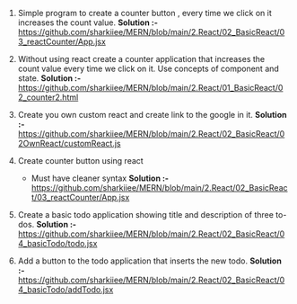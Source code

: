 1. Simple program to create a counter button , every time we click on it increases the count value. 
**Solution :-** https://github.com/sharkiiee/MERN/blob/main/2.React/02_BasicReact/03_reactCounter/App.jsx

2. Without using react create a counter application that increases the count value every time we click on it. Use concepts of component and state. 
**Solution :-** https://github.com/sharkiiee/MERN/blob/main/2.React/01_BasicReact/02_counter2.html

3. Create you own custom react and create link to the google in it.
**Solution :-** https://github.com/sharkiiee/MERN/blob/main/2.React/02_BasicReact/02OwnReact/customReact.js

4.  Create counter button using react 
	- Must have cleaner syntax
**Solution :-** https://github.com/sharkiiee/MERN/blob/main/2.React/02_BasicReact/03_reactCounter/App.jsx

5. Create a basic todo application showing title and description of three to-dos.
**Solution :-** https://github.com/sharkiiee/MERN/blob/main/2.React/02_BasicReact/04_basicTodo/todo.jsx

6. Add a button to the todo application that inserts the new todo.
**Solution :-** https://github.com/sharkiiee/MERN/blob/main/2.React/02_BasicReact/04_basicTodo/addTodo.jsx